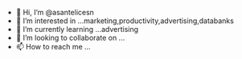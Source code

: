 - 👋 Hi, I’m @asantelicesn
- 👀 I’m interested in ...marketing,productivity,advertising,databanks
- 🌱 I’m currently learning ...advertising
- 💞️ I’m looking to collaborate on ...
- 📫 How to reach me ...

<!---
asantelicesn/asantelicesn is a ✨ special ✨ repository because its `README.md` (this file) appears on your GitHub profile.
You can click the Preview link to take a look at your changes.
--->
